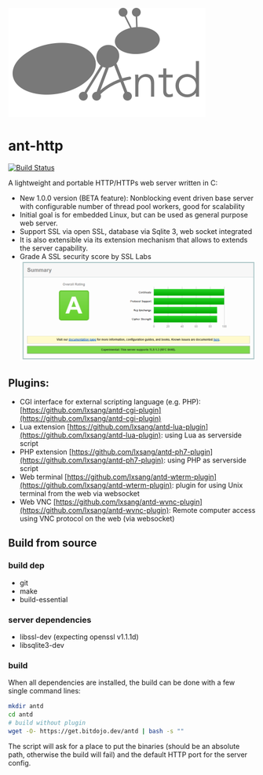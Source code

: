 ![Logo](https://github.com/lxsang/ant-http/raw/master/ant-logo.png)
# ant-http
[![Build Status](https://travis-ci.org/lxsang/ant-http.svg?branch=master)](https://travis-ci.org/lxsang/ant-http)

A lightweight and portable HTTP/HTTPs web server written in  C:
- New 1.0.0 version (BETA feature): Nonblocking event driven base server with configurable number of thread pool workers, good for scalability
- Initial goal is for embedded Linux, but can be used as general purpose web server. 
- Support SSL via open SSL, database via Sqlite 3, web socket integrated
- It is also extensible via its extension mechanism that allows to extends the server capability.
- Grade A SSL security score by SSL Labs
![SSL score](https://github.com/lxsang/ant-http/raw/master/ssl_score.png)
## Plugins:
* CGI interface for external scripting language (e.g. PHP): [https://github.com/lxsang/antd-cgi-plugin](https://github.com/lxsang/antd-cgi-plugin)
* Lua extension [https://github.com/lxsang/antd-lua-plugin](https://github.com/lxsang/antd-lua-plugin): using Lua as serverside script
* PHP extension [https://github.com/lxsang/antd-ph7-plugin](https://github.com/lxsang/antd-ph7-plugin): using PHP as serverside script
* Web terminal [https://github.com/lxsang/antd-wterm-plugin](https://github.com/lxsang/antd-wterm-plugin): plugin for using Unix terminal from the web via websocket
* Web VNC [https://github.com/lxsang/antd-wvnc-plugin](https://github.com/lxsang/antd-wvnc-plugin): Remote computer access using VNC protocol on the web (via websocket)

## Build from source
### build dep
* git
* make
* build-essential

### server dependencies
* libssl-dev (expecting openssl v1.1.1d)
* libsqlite3-dev

### build
When all dependencies are installed, the build can be done with a few single command lines:

```bash
mkdir antd
cd antd
# build without plugin
wget -O- https://get.bitdojo.dev/antd | bash -s ""
```
The script will ask for a place to put the binaries (should be an absolute path, otherwise the build will fail) and the default HTTP port for the server config.
